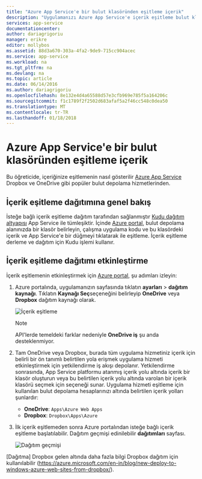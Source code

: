 ```yaml
---
title: "Azure App Service'e bir bulut klasöründen eşitleme içerik"
description: "Uygulamanızı Azure App Service'e içerik eşitleme bulut klasöründen dağıtmayı öğrenin."
services: app-service
documentationcenter: 
author: dariagrigoriu
manager: erikre
editor: mollybos
ms.assetid: 88d3a670-303a-4fa2-9de9-715cc904acec
ms.service: app-service
ms.workload: na
ms.tgt_pltfrm: na
ms.devlang: na
ms.topic: article
ms.date: 06/14/2016
ms.author: dariagrigoriu
ms.openlocfilehash: 8e132e4d4a65588d57e3cfb969e785f5a164206c
ms.sourcegitcommit: f1c1789f2f2502d683afaf5a2f46cc548c0dea50
ms.translationtype: MT
ms.contentlocale: tr-TR
ms.lasthandoff: 01/18/2018
---
```

# <a name="sync-content-from-a-cloud-folder-to-azure-app-service"></a>Azure App Service'e bir bulut klasöründen eşitleme içerik
Bu öğreticide, içeriğinize eşitlemenin nasıl gösterilir [Azure App Service](http://go.microsoft.com/fwlink/?LinkId=529714) Dropbox ve OneDrive gibi popüler bulut depolama hizmetlerinden. 

## <a name="overview"></a>İçerik eşitleme dağıtımına genel bakış
İsteğe bağlı içerik eşitleme dağıtım tarafından sağlanmıştır [Kudu dağıtım altyapısı](https://github.com/projectkudu/kudu/wiki) App Service ile tümleşiktir. İçinde [Azure portal](https://portal.azure.com), bulut depolama alanınızda bir klasör belirleyin, çalışma uygulama kodu ve bu klasördeki içerik ve App Service'e bir düğmeyi tıklatarak ile eşitleme. İçerik eşitleme derleme ve dağıtım için Kudu işlemi kullanır. 

## <a name="contentsync"></a>İçerik eşitleme dağıtımı etkinleştirme
İçerik eşitlemenin etkinleştirmek için [Azure portal](https://portal.azure.com), şu adımları izleyin:

1. Azure portalında, uygulamanızın sayfasında tıklatın **ayarları** > **dağıtım kaynağı**. Tıklatın **Kaynağı Seç**seçeneğini belirleyip **OneDrive** veya **Dropbox** dağıtım kaynağı olarak. 
   
    ![İçerik eşitleme](./media/app-service-deploy-content-sync/deployment_source.png)
   
   > [!NOTE]
   > API'lerde temeldeki farklar nedeniyle **OneDrive iş** şu anda desteklenmiyor. 
   > 
   > 
2. Tam OneDrive veya Dropbox, burada tüm uygulama hizmetiniz içerik için belirli bir ön tanımlı belirtilen yola erişmek uygulama hizmeti etkinleştirmek için yetkilendirme iş akışı depolanır. Yetkilendirme sonrasında, App Service platformu atanmış içerik yolu altında içerik bir klasör oluşturun veya bu belirtilen içerik yolu altında varolan bir içerik klasörü seçmek için seçeneği sunar. Uygulama hizmeti eşitleme için kullanılan bulut depolama hesaplarınızı altında belirtilen içerik yolları şunlardır:  
   
   * **OneDrive**: `Apps\Azure Web Apps` 
   * **Dropbox**: `Dropbox\Apps\Azure`
3. İlk içerik eşitlemeden sonra Azure portalından isteğe bağlı içerik eşitleme başlatılabilir. Dağıtım geçmişi edinilebilir **dağıtımları** sayfası.
   
    ![Dağıtım geçmişi](./media/app-service-deploy-content-sync/onedrive_sync.png)

[Dağıtma] Dropbox gelen altında daha fazla bilgi Dropbox dağıtım için kullanılabilir (https://azure.microsoft.com/en-in/blog/new-deploy-to-windows-azure-web-sites-from-dropbox/).

